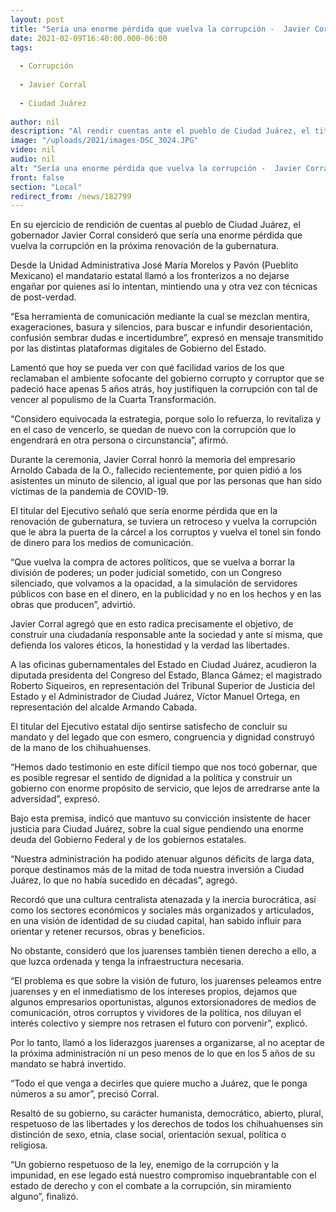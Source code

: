 ```yaml
---
layout: post
title: "Sería una enorme pérdida que vuelva la corrupción -  Javier Corral"
date: 2021-02-09T16:40:00.000-06:00
tags:
  
  - Corrupción
  
  - Javier Corral
  
  - Ciudad Juárez
  
author: nil
description: "Al rendir cuentas ante el pueblo de Ciudad Juárez, el titular del Ejecutivo consideró el riesgo de que en la renovación de la gubernatura, se le abra la puerta de la cárcel a los corruptos"
image: "/uploads/2021/images-DSC_3024.JPG"
video: nil
audio: nil
alt: "Sería una enorme pérdida que vuelva la corrupción -  Javier Corral"
front: false
section: "Local"
redirect_from: /news/182799
---
```


En su ejercicio de rendición de cuentas al pueblo de Ciudad Juárez, el gobernador Javier Corral consideró que sería una enorme pérdida que vuelva la corrupción en la próxima renovación de la gubernatura.

Desde la Unidad Administrativa José María Morelos y Pavón (Pueblito Mexicano) el mandatario estatal llamó a los fronterizos a no dejarse engañar por quienes así lo intentan, mintiendo una y otra vez con técnicas de post-verdad.

“Esa herramienta de comunicación mediante la cual se mezclan mentira, exageraciones, basura y silencios, para buscar e infundir desorientación, confusión sembrar dudas e incertidumbre”, expresó en mensaje transmitido por las distintas plataformas digitales de Gobierno del Estado.

Lamentó que hoy se pueda ver con qué facilidad varios de los que reclamaban el ambiente sofocante del gobierno corrupto y corruptor que se padeció hace apenas 5 años atrás, hoy justifiquen la corrupción con tal de vencer al populismo de la Cuarta Transformación.

“Considero equivocada la estrategia, porque solo lo refuerza, lo revitaliza y en el caso de vencerlo, se quedan de nuevo con la corrupción que lo engendrará en otra persona o circunstancia”, afirmó.

Durante la ceremonia, Javier Corral honró la memoria del empresario Arnoldo Cabada de la O., fallecido recientemente, por quien pidió a los asistentes un minuto de silencio, al igual que por las personas que han sido víctimas de la pandemia de COVID-19.

El titular del Ejecutivo señaló que sería enorme pérdida que en la renovación de gubernatura, se tuviera un retroceso y vuelva la corrupción que le abra la puerta de la cárcel a los corruptos y vuelva el tonel sin fondo de dinero para los medios de comunicación.

“Que vuelva la compra de actores políticos, que se vuelva a borrar la división de poderes; un poder judicial sometido, con un Congreso silenciado, que volvamos a la opacidad, a la simulación de servidores públicos con base en el dinero, en la publicidad y no en los hechos y en las obras que producen”, advirtió.

Javier Corral agregó que en esto radica precisamente el objetivo, de construir una ciudadanía responsable ante la sociedad y ante sí misma, que defienda los valores éticos, la honestidad y la verdad las libertades.

A las oficinas gubernamentales del Estado en Ciudad Juárez, acudieron la diputada presidenta del Congreso del Estado, Blanca Gámez; el magistrado Roberto Siqueiros, en representación del Tribunal Superior de Justicia del Estado y el Administrador de Ciudad Juárez, Víctor Manuel Ortega, en representación del alcalde Armando Cabada.

El titular del Ejecutivo estatal dijo sentirse satisfecho de concluir su mandato y del legado que con esmero, congruencia y dignidad construyó de la mano de los chihuahuenses.

“Hemos dado testimonio en este difícil tiempo que nos tocó gobernar, que es posible regresar el sentido de dignidad a la política y construir un gobierno con enorme propósito de servicio, que lejos de arredrarse ante la adversidad”, expresó.

Bajo esta premisa, indicó que mantuvo su convicción insistente de hacer justicia para Ciudad Juárez, sobre la cual sigue pendiendo una enorme deuda del Gobierno Federal y de los gobiernos estatales.

“Nuestra administración ha podido atenuar algunos déficits de larga data, porque destinamos más de la mitad de toda nuestra inversión a Ciudad Juárez, lo que no había sucedido en décadas”, agregó.

Recordó que una cultura centralista atenazada y la inercia burocrática, así como los sectores económicos y sociales más organizados y articulados, en una visión de identidad de su ciudad capital, han sabido influir para orientar y retener recursos, obras y beneficios.

No obstante, consideró que los juarenses también tienen derecho a ello, a que luzca ordenada y tenga la infraestructura necesaria.

“El problema es que sobre la visión de futuro, los juarenses peleamos entre juarenses y en el inmediatismo de los intereses propios, dejamos que algunos empresarios oportunistas, algunos extorsionadores de medios de comunicación, otros corruptos y vividores de la política, nos diluyan el interés colectivo y siempre nos retrasen el futuro con porvenir”, explicó.

Por lo tanto, llamó a los liderazgos juarenses a organizarse, al no aceptar de la próxima administración ni un peso menos de lo que en los 5 años de su mandato se habrá invertido.

“Todo el que venga a decirles que quiere mucho a Juárez, que le ponga números a su amor”, precisó Corral.

Resaltó de su gobierno, su carácter humanista, democrático, abierto, plural, respetuoso de las libertades y los derechos de todos los chihuahuenses sin distinción de sexo, etnia, clase social, orientación sexual, política o religiosa.

“Un gobierno respetuoso de la ley, enemigo de la corrupción y la impunidad, en ese legado está nuestro compromiso inquebrantable con el estado de derecho y con el combate a la corrupción, sin miramiento alguno”, finalizó.
